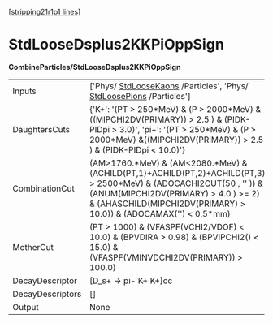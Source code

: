 [[stripping21r1p1 lines]](./stripping21r1p1-commonparticles)

# StdLooseDsplus2KKPiOppSign

**CombineParticles/StdLooseDsplus2KKPiOppSign**

|                  |                                                                                                                                                                                                                                         |
|------------------|-----------------------------------------------------------------------------------------------------------------------------------------------------------------------------------------------------------------------------------------|
| Inputs           | ['Phys/ [StdLooseKaons](./stripping21r1p1-stdloosekaons) /Particles', 'Phys/ [StdLoosePions](./stripping21r1p1-stdloosepions) /Particles']                                                                                            |
| DaughtersCuts    | {'K+': '(PT \> 250\*MeV) & (P \> 2000\*MeV) &((MIPCHI2DV(PRIMARY)) \> 2.5 ) & (PIDK-PIDpi \> 3.0)', 'pi+': '(PT \> 250\*MeV) & (P \> 2000\*MeV) &((MIPCHI2DV(PRIMARY)) \> 2.5 ) & (PIDK-PIDpi \< 10.0)'}                                |
| CombinationCut   | (AM\>1760.\*MeV) & (AM\<2080.\*MeV) & (ACHILD(PT,1)+ACHILD(PT,2)+ACHILD(PT,3) \> 2500\*MeV) & (ADOCACHI2CUT(50 , '' )) & (ANUM(MIPCHI2DV(PRIMARY) \> 4.0 ) \>= 2) & (AHASCHILD(MIPCHI2DV(PRIMARY) \> 10.0)) & (ADOCAMAX('') \< 0.5\*mm) |
| MotherCut        | (PT \> 1000) & (VFASPF(VCHI2/VDOF) \< 10.0) & (BPVDIRA \> 0.98) & (BPVIPCHI2() \< 15.0) & (VFASPF(VMINVDCHI2DV(PRIMARY)) \> 100.0)                                                                                                      |
| DecayDescriptor  | [D_s+ -\> pi- K+ K+]cc                                                                                                                                                                                                                |
| DecayDescriptors | []                                                                                                                                                                                                                                    |
| Output           | None                                                                                                                                                                                                                                    |
